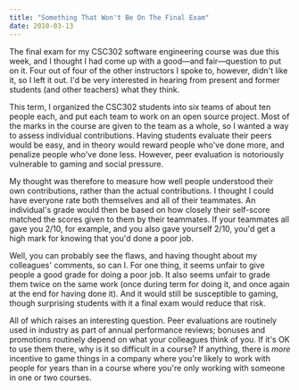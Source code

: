 ```yaml
---
title: "Something That Won't Be On The Final Exam"
date: 2010-03-13
---
```

The final exam for my CSC302 software engineering course was due this week, and I thought I had come up with a good—and fair—question to put on it. Four out of four of the other instructors I spoke to, however, didn't like it, so I left it out. I'd be very interested in hearing from present and former students (and other teachers) what they think.

This term, I organized the CSC302 students into six teams of about ten people each, and put each team to work on an open source project. Most of the marks in the course are given to the team as a whole, so I wanted a way to assess individual contributions. Having students evaluate their peers would be easy, and in theory would reward people who've done more, and penalize people who've done less. However, peer evaluation is notoriously vulnerable to gaming and social pressure.

My thought was therefore to measure how well people understood their own contributions, rather than the actual contributions. I thought I could have everyone rate both themselves and all of their teammates. An individual's grade would then be based on how closely their self-score matched the scores given to them by their teammates. If your teammates all gave you 2/10, for example, and you also gave yourself 2/10, you'd get a high mark for knowing that you'd done a poor job.

Well, you can probably see the flaws, and having thought about my colleagues' comments, so can I. For one thing, it seems unfair to give people a good grade for doing a poor job. It also seems unfair to grade them twice on the same work (once during term for doing it, and once again at the end for having done it). And it would still be susceptible to gaming, though surprising students with it a final exam would reduce that risk.

All of which raises an interesting question. Peer evaluations are routinely used in industry as part of annual performance reviews; bonuses and promotions routinely depend on what your colleagues think of you. If it's OK to use them there, why is it so difficult in a course? If anything, there is <em>more</em> incentive to game things in a company where you're likely to work with people for years than in a course where you're only working with someone in one or two courses.
